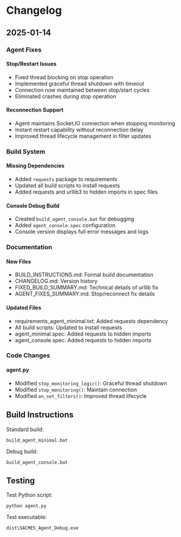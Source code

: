 # Changelog

## 2025-01-14

### Agent Fixes

#### Stop/Restart Issues
- Fixed thread blocking on stop operation
- Implemented graceful thread shutdown with timeout
- Connection now maintained between stop/start cycles
- Eliminated crashes during stop operation

#### Reconnection Support
- Agent maintains Socket.IO connection when stopping monitoring
- Instant restart capability without reconnection delay
- Improved thread lifecycle management in filter updates

### Build System

#### Missing Dependencies
- Added `requests` package to requirements
- Updated all build scripts to install requests
- Added requests and urllib3 to hidden imports in spec files

#### Console Debug Build
- Created `build_agent_console.bat` for debugging
- Added `agent_console.spec` configuration
- Console version displays full error messages and logs

### Documentation

#### New Files
- BUILD_INSTRUCTIONS.md: Formal build documentation
- CHANGELOG.md: Version history
- FIXED_BUILD_SUMMARY.md: Technical details of urllib fix
- AGENT_FIXES_SUMMARY.md: Stop/reconnect fix details

#### Updated Files
- requirements_agent_minimal.txt: Added requests dependency
- All build scripts: Updated to install requests
- agent_minimal.spec: Added requests to hidden imports
- agent_console.spec: Added requests to hidden imports

### Code Changes

#### agent.py
- Modified `stop_monitoring_logic()`: Graceful thread shutdown
- Modified `stop_monitoring()`: Maintain connection
- Modified `on_set_filters()`: Improved thread lifecycle

## Build Instructions

Standard build:
```batch
build_agent_minimal.bat
```

Debug build:
```batch
build_agent_console.bat
```

## Testing

Test Python script:
```batch
python agent.py
```

Test executable:
```batch
dist\SACMES_Agent_Debug.exe
```
